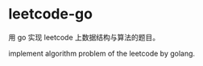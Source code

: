 # leetcode-go

用 go 实现 leetcode 上数据结构与算法的题目。

implement algorithm problem of the leetcode by golang.

